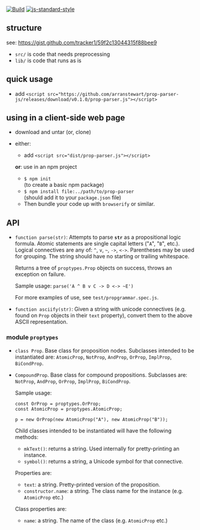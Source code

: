 [![Build](https://travis-ci.org/arranstewart/urban-pancake.svg?branch=master)](https://travis-ci.org/arranstewart/urban-pancake)
[![js-standard-style](https://img.shields.io/badge/code%20style-standard-brightgreen.svg)](http://standardjs.com/)

## structure

see: <https://gist.github.com/tracker1/59f2c13044315f88bee9>

- `src/` is code that needs preprocessing
- `lib/` is code that runs as is

## quick usage

-   add `<script src="https://github.com/arranstewart/prop-parser-js/releases/download/v0.1.0/prop-parser.js"></script>`

## using in a client-side web page

-   download and untar (or, clone)
-   either: 

    -   add `<script src="dist/prop-parser.js"></script>`

    **or**: use in an npm project

    -   `$ npm init` \
        (to create a basic npm package)
    -   `$ npm install file:../path/to/prop-parser` \
        (should add it to your `package.json` file)
    -   Then bundle your code up with `browserify` or similar.

## API

-   `function parse(str)`: Attempts to parse **`str`** as a 
    propositional logic formula. Atomic statements are single capital
    letters ("`A`", "`B`", etc.). Logical connectives are any of:
    `^`, `v`, `~`, `->`, `<->`. Parentheses may be used for grouping.
    The string should have no starting or trailing whitespace.

    Returns a tree of `proptypes.Prop` objects on success, throws
    an exception on failure.

    Sample usage: `parse('A ^ B v C -> D <-> ~E')`

    For more examples of use, see `test/propgrammar.spec.js`.

-   `function asciify(str)`: Given a string with unicode connectives
    (e.g. found on `Prop` objects in their `text` property), convert
    them to the above ASCII representation.

### module `proptypes`

-   `class Prop`. Base class for proposition nodes.
    Subclasses intended to be instantiated are: `AtomicProp`, `NotProp`,
    `AndProp`, `OrProp`, `ImplProp`, `BiCondProp`.

-   `CompoundProp`. Base class for compound propositions.
    Subclasses are: `NotProp`, `AndProp`, `OrProp`, `ImplProp`,
    `BiCondProp`.

    Sample usage:

    ```
    const OrProp = proptypes.OrProp;
    const AtomicProp = proptypes.AtomicProp; 

    p = new OrProp(new AtomicProp("A"), new AtomicProp("B"));
    ```

    Child classes intended to be instantiated will have the following
    methods:

    -   `mkText()`: returns a string. Used internally for pretty-printing
        an instance.
    -   `symbol()`: returns a string, a Unicode symbol for that connective.

    Properties are:

    -   `text`: a string. Pretty-printed version of the proposition.
    -   `constructor.name`: a string. The class name for the instance
        (e.g. `AtomicProp` etc.)

    Class properties are:

    -   `name`: a string. The name of the class (e.g. `AtomicProp` etc.)


